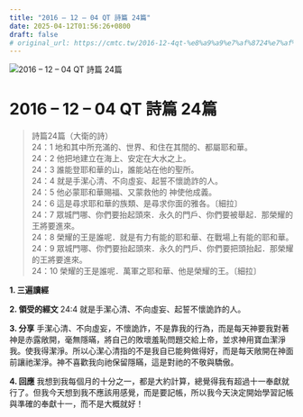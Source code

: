 ```yaml
---
title: "2016 – 12 – 04 QT 詩篇 24篇"
date: 2025-04-12T01:56:26+0800
draft: false
# original_url: https://cmtc.tw/2016-12-4qt-%e8%a9%a9%e7%af%8724%e7%af%87
---
```


![2016 – 12 – 04 QT 詩篇 24篇](/images/qt.jpg   "2016 – 12 – 04 QT 詩篇 24篇")

# 2016 – 12 – 04 QT 詩篇 24篇

> 詩篇24篇（大衛的詩）  
> 24：1 地和其中所充滿的、世界、和住在其間的、都屬耶和華。  
> 24：2 他把地建立在海上、安定在大水之上。  
> 24：3 誰能登耶和華的山，誰能站在他的聖所。  
> 24：4 就是手潔心清、不向虛妄、起誓不懷詭詐的人。  
> 24：5 他必蒙耶和華賜福、又蒙救他的 神使他成義。  
> 24：6 這是尋求耶和華的族類、是尋求你面的雅各。〔細拉〕  
> 24：7 眾城門哪、你們要抬起頭來．永久的門戶、你們要被舉起．那榮耀的王將要進來。  
> 24：8 榮耀的王是誰呢．就是有力有能的耶和華、在戰場上有能的耶和華。  
> 24：9 眾城門哪、你們要抬起頭來．永久的門戶、你們要把頭抬起．那榮耀的王將要進來。  
> 24：10 榮耀的王是誰呢．萬軍之耶和華、他是榮耀的王。〔細拉〕

**1. 三遍讀經**

**2. 領受的經文**
24:4 就是手潔心清、不向虛妄、起誓不懷詭詐的人。

**3. 分享**
手潔心清、不向虛妄，不懷詭詐，不是靠我的行為，而是每天神要我對著神是赤露敞開，毫無隱暪，將自己的敗壞羞恥問題交給上帝，並求神用寶血潔淨我。使我得潔淨。所以心潔心清指的不是我自已能夠做得好，而是每天敞開在神面前讓祂潔淨。神不喜歡我向祂保留隱瞞，這是對祂的不敬與驕傲。

**4. 回應**
我想到我每個月的十分之一，都是大約計算，總覺得我有超過十一奉獻就行了。但我今天想到我不應該用感覺，而是要記帳，所以我今天決定開始學習記帳與準確的奉獻十一，而不是大概就好！
